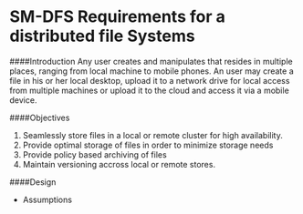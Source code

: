# SM-DFS Requirements for a distributed file Systems

####Introduction
Any user creates and manipulates that resides in multiple places, ranging from local machine to mobile phones. An user may create a file in his or her local 
desktop, upload it to a network drive for local access from multiple machines or upload it to the cloud and access it via a mobile device.

####Objectives
1. Seamlessly store files in a local or remote cluster for high availability.
2. Provide optimal storage of files in order to minimize storage needs
3. Provide policy based archiving of files
4. Maintain versioning accross local or remote stores.

####Design 
- Assumptions
